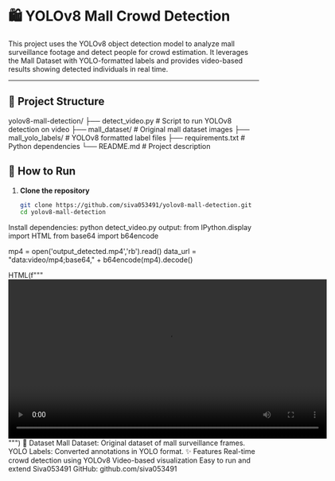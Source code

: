 # 🛍️ YOLOv8 Mall Crowd Detection

This project uses the YOLOv8 object detection model to analyze mall surveillance footage and detect people for crowd estimation. It leverages the Mall Dataset with YOLO-formatted labels and provides video-based results showing detected individuals in real time.

---

## 📂 Project Structure
yolov8-mall-detection/ ├── detect_video.py # Script to run YOLOv8 detection on video ├── mall_dataset/ # Original mall dataset images ├── mall_yolo_labels/ # YOLOv8 formatted label files ├── requirements.txt # Python dependencies └── README.md # Project description
## 🚀 How to Run
1. **Clone the repository**  
   ```bash
   git clone https://github.com/siva053491/yolov8-mall-detection.git
   cd yolov8-mall-detection
Install dependencies:
python detect_video.py
output:
from IPython.display import HTML
from base64 import b64encode

mp4 = open('output_detected.mp4','rb').read()
data_url = "data:video/mp4;base64," + b64encode(mp4).decode()

HTML(f"""
<video width=640 controls>
    <source src="{data_url}" type="video/mp4">
</video>
""")
📁 Dataset
Mall Dataset: Original dataset of mall surveillance frames.
YOLO Labels: Converted annotations in YOLO format.
✨ Features
Real-time crowd detection using YOLOv8
Video-based visualization
Easy to run and extend
Siva053491
GitHub: github.com/siva053491



